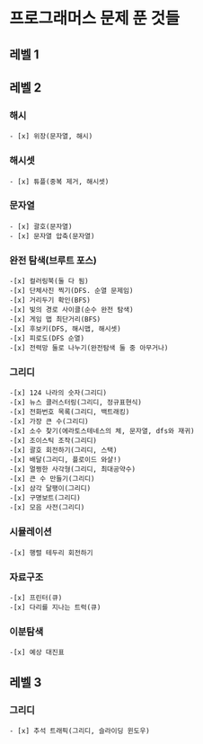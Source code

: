 
# 프로그래머스 문제 푼 것들

## 레벨 1

## 레벨 2
### 해시
    - [x] 위장(문자열, 해시)

### 해시셋
    - [x] 튜플(중복 제거, 해시셋)

### 문자열
    - [x] 괄호(문자열)
    - [x] 문자열 압축(문자열)

### 완전 탐색(브루트 포스)
    -[x] 컬러링북(둘 다 됨)
    -[x] 단체사진 찍기(DFS. 순열 문제임)
    -[x] 거리두기 확인(BFS)
    -[x] 빛의 경로 사이클(순수 완전 탐색)
    -[x] 게임 맵 최단거리(BFS)
    -[x] 후보키(DFS, 해시맵, 해시셋)
    -[x] 피로도(DFS 순열)
    -[x] 전력망 둘로 나누기(완전탐색 둘 중 아무거나)

### 그리디
    -[x] 124 나라의 숫자(그리디)
    -[x] 뉴스 클러스터링(그리디, 정규표현식)
    -[x] 전화번호 목록(그리디, 백트래킹)
    -[x] 가장 큰 수(그리디)
    -[x] 소수 찾기(에라토스테네스의 체, 문자열, dfs와 재귀)
    -[x] 조이스틱 조작(그리디)
    -[x] 괄호 회전하기(그리디, 스택)
    -[x] 배달(그리디, 플로이드 와샬!)
    -[x] 멀쩡한 사각형(그리디, 최대공약수)
    -[x] 큰 수 만들기(그리디)
    -[x] 삼각 달팽이(그리디)
    -[x] 구명보트(그리디)
    -[x] 모음 사전(그리디)

### 시뮬레이션
    -[x] 행렬 테두리 회전하기

### 자료구조
    -[x] 프린터(큐)
    -[x] 다리를 지나는 트럭(큐)

### 이분탐색
    -[x] 예상 대진표

## 레벨 3
### 그리디
    - [x] 추석 트래픽(그리디, 슬라이딩 윈도우)